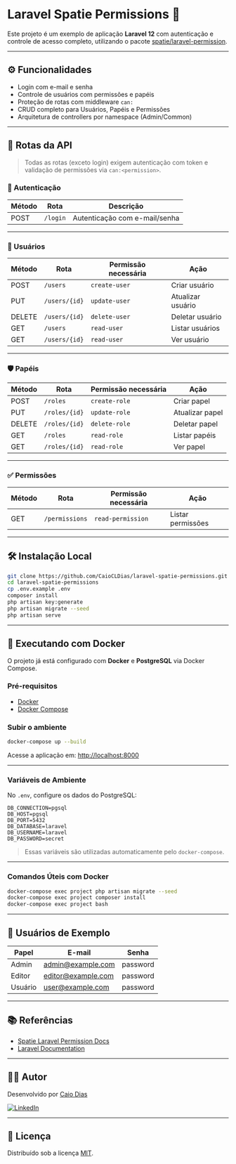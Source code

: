 # Laravel Spatie Permissions 🔐

Este projeto é um exemplo de aplicação **Laravel 12** com autenticação e controle de acesso completo, utilizando o pacote [spatie/laravel-permission](https://github.com/spatie/laravel-permission).

---

## ⚙️ Funcionalidades

- Login com e-mail e senha
- Controle de usuários com permissões e papéis
- Proteção de rotas com middleware `can:`
- CRUD completo para Usuários, Papéis e Permissões
- Arquitetura de controllers por namespace (Admin/Common)

---

## 🧪 Rotas da API

> Todas as rotas (exceto login) exigem autenticação com token e validação de permissões via `can:<permission>`.

### 🔐 Autenticação

| Método | Rota     | Descrição                      |
|--------|----------|--------------------------------|
| POST   | `/login` | Autenticação com e-mail/senha  |

---

### 👤 Usuários

| Método | Rota             | Permissão necessária | Ação                |
|--------|------------------|----------------------|---------------------|
| POST   | `/users`         | `create-user`        | Criar usuário       |
| PUT    | `/users/{id}`    | `update-user`        | Atualizar usuário   |
| DELETE | `/users/{id}`    | `delete-user`        | Deletar usuário     |
| GET    | `/users`         | `read-user`          | Listar usuários     |
| GET    | `/users/{id}`    | `read-user`          | Ver usuário         |

---

### 🛡️ Papéis

| Método | Rota             | Permissão necessária | Ação                |
|--------|------------------|----------------------|---------------------|
| POST   | `/roles`         | `create-role`        | Criar papel         |
| PUT    | `/roles/{id}`    | `update-role`        | Atualizar papel     |
| DELETE | `/roles/{id}`    | `delete-role`        | Deletar papel       |
| GET    | `/roles`         | `read-role`          | Listar papéis       |
| GET    | `/roles/{id}`    | `read-role`          | Ver papel           |

---

### ✅ Permissões

| Método | Rota             | Permissão necessária | Ação                |
|--------|------------------|----------------------|---------------------|
| GET    | `/permissions`   | `read-permission`    | Listar permissões   |

---

## 🛠️ Instalação Local

```bash
git clone https://github.com/CaioCLDias/laravel-spatie-permissions.git
cd laravel-spatie-permissions
cp .env.example .env
composer install
php artisan key:generate
php artisan migrate --seed
php artisan serve
```

---

## 🐳 Executando com Docker

O projeto já está configurado com **Docker** e **PostgreSQL** via Docker Compose.

### Pré-requisitos

- [Docker](https://www.docker.com/)
- [Docker Compose](https://docs.docker.com/compose/)

### Subir o ambiente

```bash
docker-compose up --build
```

Acesse a aplicação em: [http://localhost:8000](http://localhost:8000)

---

### Variáveis de Ambiente

No `.env`, configure os dados do PostgreSQL:

```env
DB_CONNECTION=pgsql
DB_HOST=pgsql
DB_PORT=5432
DB_DATABASE=laravel
DB_USERNAME=laravel
DB_PASSWORD=secret
```

> Essas variáveis são utilizadas automaticamente pelo `docker-compose`.

---

### Comandos Úteis com Docker

```bash
docker-compose exec project php artisan migrate --seed
docker-compose exec project composer install
docker-compose exec project bash
```

---

## 🔑 Usuários de Exemplo

| Papel   | E-mail              | Senha     |
|---------|---------------------|-----------|
| Admin   | admin@example.com   | password  |
| Editor  | editor@example.com  | password  |
| Usuário | user@example.com    | password  |

---

## 📚 Referências

- [Spatie Laravel Permission Docs](https://spatie.be/docs/laravel-permission)
- [Laravel Documentation](https://laravel.com/docs)

---

## 👨‍💻 Autor

Desenvolvido por [Caio Dias](https://github.com/CaioCLDias)

[![LinkedIn](https://img.shields.io/badge/LinkedIn-CaioDias-blue?logo=linkedin)](https://www.linkedin.com/in/caio-cesar-lorenzon-dias)

---

## 📝 Licença

Distribuído sob a licença [MIT](LICENSE).
